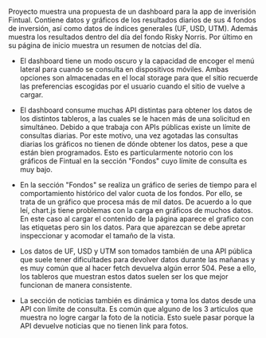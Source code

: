 Proyecto muestra una propuesta de un dashboard para la app de inverisión Fintual. Contiene datos y gráficos de los resultados diarios de sus 4 fondos de inversión, así como datos de índices generales (UF, USD, UTM). Además muestra los resultados dentro del día del fondo Risky Norris. Por último en su página de inicio muestra un resumen de notcias del día.

* El dashboard tiene un modo oscuro y la capacidad de encoger el menú lateral para cuando se consulta en dispositivos móviles. Ambas opciones son almacenadas en el local storage para que el sitio recuerde las preferencias escogidas por el usuario cuando el sitio de vuelve a cargar.

* El dashboard consume muchas API distintas para obtener los datos de los distintos tableros, a las cuales se le hacen más de una solicitud en simultáneo. Debido a que trabaja con APIs públicas existe un límite de consultas diarias. Por este motivo, una vez agotadas las consultas diarias los gráficos no tienen de dónde obtener los datos, pese a que están bien programados. Esto es particularmente notorio con los gráficos de Fintual en la sección "Fondos" cuyo límite de consulta es muy bajo.

* En la sección "Fondos" se realiza un gráfico de series de tiempo para el comportamiento histórico del valor cuota de los fondos. Por ello, se trata de un gráfico que procesa más de mil datos. De acuerdo a lo que leí, chart.js tiene problemas con la carga en gráficos de muchos datos. En este caso al cargar el contenido de la página aparece el grafico con las etiquetas pero sin los datos. Para que aparezcan se debe apretar inspeccionar y acomodar el tamaño de la vista.

* Los datos de UF, USD y UTM son tomados también de una API pública que suele tener dificultades para devolver datos durante las mañanas y es muy común que al hacer fetch devuelva algún error 504. Pese a ello, los tableros que muestran estos datos suelen ser los que mejor funcionan de manera consistente.

* La sección de noticias también es dinámica y toma los datos desde una API con límite de consulta. Es común que alguno de los 3 artículos que muestra no logre cargar la foto de la noticia. Esto suele pasar porque la API devuelve noticias que no tienen link para fotos.

